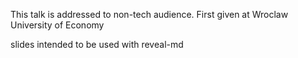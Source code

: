 This talk is addressed to non-tech audience.
First given at Wroclaw University of Economy

slides intended to be used with reveal-md

